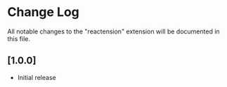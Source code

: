 # Change Log
All notable changes to the "reactension" extension will be documented in this file.

## [1.0.0]
- Initial release